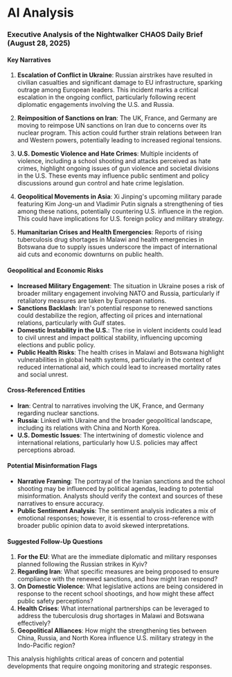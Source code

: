 # AI Analysis

### Executive Analysis of the Nightwalker CHAOS Daily Brief (August 28, 2025)

#### Key Narratives
1. **Escalation of Conflict in Ukraine**: Russian airstrikes have resulted in civilian casualties and significant damage to EU infrastructure, sparking outrage among European leaders. This incident marks a critical escalation in the ongoing conflict, particularly following recent diplomatic engagements involving the U.S. and Russia.
   
2. **Reimposition of Sanctions on Iran**: The UK, France, and Germany are moving to reimpose UN sanctions on Iran due to concerns over its nuclear program. This action could further strain relations between Iran and Western powers, potentially leading to increased regional tensions.

3. **U.S. Domestic Violence and Hate Crimes**: Multiple incidents of violence, including a school shooting and attacks perceived as hate crimes, highlight ongoing issues of gun violence and societal divisions in the U.S. These events may influence public sentiment and policy discussions around gun control and hate crime legislation.

4. **Geopolitical Movements in Asia**: Xi Jinping's upcoming military parade featuring Kim Jong-un and Vladimir Putin signals a strengthening of ties among these nations, potentially countering U.S. influence in the region. This could have implications for U.S. foreign policy and military strategy.

5. **Humanitarian Crises and Health Emergencies**: Reports of rising tuberculosis drug shortages in Malawi and health emergencies in Botswana due to supply issues underscore the impact of international aid cuts and economic downturns on public health.

#### Geopolitical and Economic Risks
- **Increased Military Engagement**: The situation in Ukraine poses a risk of broader military engagement involving NATO and Russia, particularly if retaliatory measures are taken by European nations.
- **Sanctions Backlash**: Iran's potential response to renewed sanctions could destabilize the region, affecting oil prices and international relations, particularly with Gulf states.
- **Domestic Instability in the U.S.**: The rise in violent incidents could lead to civil unrest and impact political stability, influencing upcoming elections and public policy.
- **Public Health Risks**: The health crises in Malawi and Botswana highlight vulnerabilities in global health systems, particularly in the context of reduced international aid, which could lead to increased mortality rates and social unrest.

#### Cross-Referenced Entities
- **Iran**: Central to narratives involving the UK, France, and Germany regarding nuclear sanctions.
- **Russia**: Linked with Ukraine and the broader geopolitical landscape, including its relations with China and North Korea.
- **U.S. Domestic Issues**: The intertwining of domestic violence and international relations, particularly how U.S. policies may affect perceptions abroad.

#### Potential Misinformation Flags
- **Narrative Framing**: The portrayal of the Iranian sanctions and the school shooting may be influenced by political agendas, leading to potential misinformation. Analysts should verify the context and sources of these narratives to ensure accuracy.
- **Public Sentiment Analysis**: The sentiment analysis indicates a mix of emotional responses; however, it is essential to cross-reference with broader public opinion data to avoid skewed interpretations.

#### Suggested Follow-Up Questions
1. **For the EU**: What are the immediate diplomatic and military responses planned following the Russian strikes in Kyiv?
2. **Regarding Iran**: What specific measures are being proposed to ensure compliance with the renewed sanctions, and how might Iran respond?
3. **On Domestic Violence**: What legislative actions are being considered in response to the recent school shootings, and how might these affect public safety perceptions?
4. **Health Crises**: What international partnerships can be leveraged to address the tuberculosis drug shortages in Malawi and Botswana effectively?
5. **Geopolitical Alliances**: How might the strengthening ties between China, Russia, and North Korea influence U.S. military strategy in the Indo-Pacific region?

This analysis highlights critical areas of concern and potential developments that require ongoing monitoring and strategic responses.
